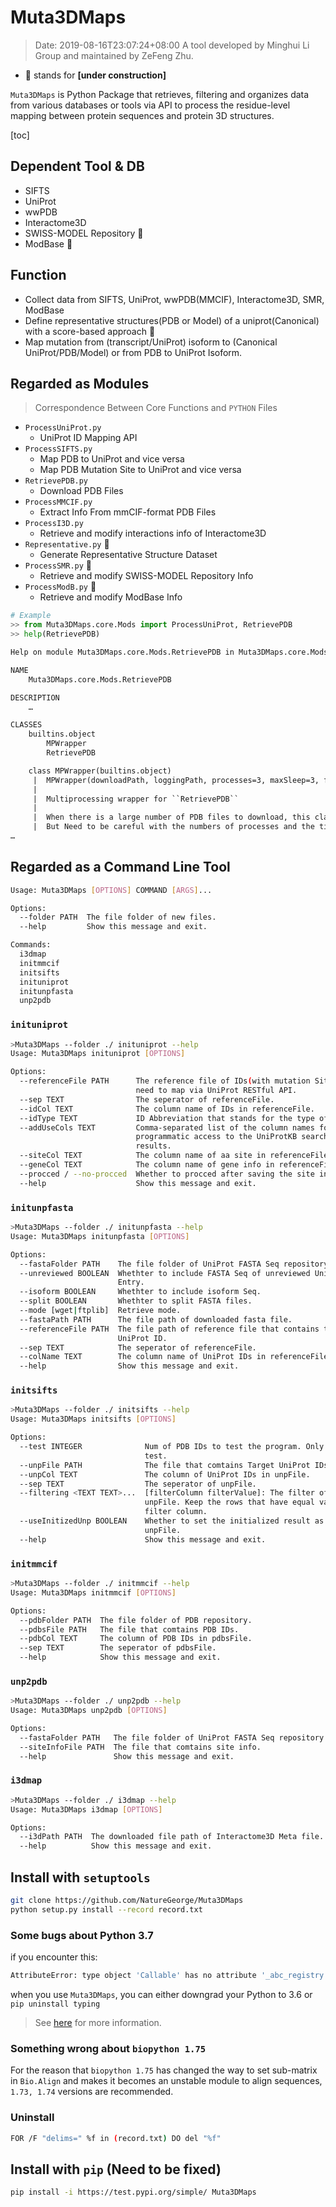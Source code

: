# Muta3DMaps

> Date: 2019-08-16T23:07:24+08:00
A tool developed by Minghui Li Group and maintained by ZeFeng Zhu.

* 🔨 stands for __\[under construction]__

`Muta3DMaps` is Python Package that retrieves, filtering and organizes data from various databases or tools via API to process the residue-level mapping between protein sequences and protein 3D structures.

[toc]

## Dependent Tool & DB

* SIFTS
* UniProt
* wwPDB
* Interactome3D
* SWISS-MODEL Repository 🔨
* ModBase 🔨

## Function

* Collect data from SIFTS, UniProt, wwPDB(MMCIF), Interactome3D, SMR, ModBase
* Define representative structures(PDB or Model) of a uniprot(Canonical) with a score-based approach 🔨
* Map mutation from (transcript/UniProt) isoform to (Canonical UniProt/PDB/Model) or from PDB  to UniProt Isoform.

## Regarded as Modules

> Correspondence Between Core Functions and ```PYTHON``` Files

* ```ProcessUniProt.py```
  * UniProt ID Mapping API
* ```ProcessSIFTS.py```
  * Map PDB to UniProt and vice versa
  * Map PDB Mutation Site to UniProt and vice versa
* ```RetrievePDB.py```
  * Download PDB Files
* ```ProcessMMCIF.py```
  * Extract Info From mmCIF-format PDB Files
* ```ProcessI3D.py```
  * Retrieve and modify interactions info of Interactome3D
* ```Representative.py``` 🔨
  * Generate Representative Structure Dataset
* ```ProcessSMR.py``` 🔨
  * Retrieve and modify SWISS-MODEL Repository Info
* ```ProcessModB.py``` 🔨
  * Retrieve and modify ModBase Info

```py
# Example
>> from Muta3DMaps.core.Mods import ProcessUniProt, RetrievePDB
>> help(RetrievePDB)
```

```txt
Help on module Muta3DMaps.core.Mods.RetrievePDB in Muta3DMaps.core.Mods:

NAME
    Muta3DMaps.core.Mods.RetrievePDB

DESCRIPTION
    …

CLASSES
    builtins.object
        MPWrapper
        RetrievePDB

    class MPWrapper(builtins.object)
     |  MPWrapper(downloadPath, loggingPath, processes=3, maxSleep=3, ftpSite='RCSB', format='mmCIF')
     |
     |  Multiprocessing wrapper for ``RetrievePDB``
     |
     |  When there is a large number of PDB files to download, this class is helpful.
     |  But Need to be careful with the numbers of processes and the time of sleep.
…
```

## Regarded as a Command Line Tool

```bash
Usage: Muta3DMaps [OPTIONS] COMMAND [ARGS]...

Options:
  --folder PATH  The file folder of new files.
  --help         Show this message and exit.

Commands:
  i3dmap
  initmmcif
  initsifts
  inituniprot
  initunpfasta
  unp2pdb
```

### `inituniprot`

```bash
>Muta3DMaps --folder ./ inituniprot --help
Usage: Muta3DMaps inituniprot [OPTIONS]

Options:
  --referenceFile PATH      The reference file of IDs(with mutation Site) that
                            need to map via UniProt RESTful API.
  --sep TEXT                The seperator of referenceFile.
  --idCol TEXT              The column name of IDs in referenceFile.
  --idType TEXT             ID Abbreviation that stands for the type of ID.
  --addUseCols TEXT         Comma-separated list of the column names for
                            programmatic access to the UniProtKB search
                            results.
  --siteCol TEXT            The column name of aa site in referenceFile.
  --geneCol TEXT            The column name of gene info in referenceFile.
  --procced / --no-procced  Whether to procced after saving the site info.
  --help                    Show this message and exit.
```

### `initunpfasta`

```bash
>Muta3DMaps --folder ./ initunpfasta --help
Usage: Muta3DMaps initunpfasta [OPTIONS]

Options:
  --fastaFolder PATH    The file folder of UniProt FASTA Seq repository.
  --unreviewed BOOLEAN  Whethter to include FASTA Seq of unreviewed UniProt
                        Entry.
  --isoform BOOLEAN     Whethter to include isoform Seq.
  --split BOOLEAN       Whethter to split FASTA files.
  --mode [wget|ftplib]  Retrieve mode.
  --fastaPath PATH      The file path of downloaded fasta file.
  --referenceFile PATH  The file path of reference file that contains target
                        UniProt ID.
  --sep TEXT            The seperator of referenceFile.
  --colName TEXT        The column name of UniProt IDs in referenceFile.
  --help                Show this message and exit.
```

### `initsifts`

```bash
>Muta3DMaps --folder ./ initsifts --help
Usage: Muta3DMaps initsifts [OPTIONS]

Options:
  --test INTEGER              Num of PDB IDs to test the program. Only for
                              test.
  --unpFile PATH              The file that comtains Target UniProt IDs.
  --unpCol TEXT               The column of UniProt IDs in unpFile.
  --sep TEXT                  The seperator of unpFile.
  --filtering <TEXT TEXT>...  [filterColumn filterValue]: The filter of
                              unpFile. Keep the rows that have equal value in
                              filter column.
  --useInitizedUnp BOOLEAN    Whether to set the initialized result as the
                              unpFile.
  --help                      Show this message and exit.
```

### `initmmcif`

```bash
>Muta3DMaps --folder ./ initmmcif --help
Usage: Muta3DMaps initmmcif [OPTIONS]

Options:
  --pdbFolder PATH  The file folder of PDB repository.
  --pdbsFile PATH   The file that comtains PDB IDs.
  --pdbCol TEXT     The column of PDB IDs in pdbsFile.
  --sep TEXT        The seperator of pdbsFile.
  --help            Show this message and exit.
```

### `unp2pdb`

```bash
>Muta3DMaps --folder ./ unp2pdb --help
Usage: Muta3DMaps unp2pdb [OPTIONS]

Options:
  --fastaFolder PATH   The file folder of UniProt FASTA Seq repository.
  --siteInfoFile PATH  The file that comtains site info.
  --help               Show this message and exit.
```

### `i3dmap`

```bash
>Muta3DMaps --folder ./ i3dmap --help
Usage: Muta3DMaps i3dmap [OPTIONS]

Options:
  --i3dPath PATH  The downloaded file path of Interactome3D Meta file.
  --help          Show this message and exit.
```

## Install with `setuptools`

```bash
git clone https://github.com/NatureGeorge/Muta3DMaps
python setup.py install --record record.txt
```

### Some bugs about Python 3.7

if you encounter this:

```bash
AttributeError: type object 'Callable' has no attribute '_abc_registry'
```

when you use `Muta3DMaps`, you can either downgrad your Python to 3.6 or `pip uninstall typing`

> See [here](https://stackoverflow.com/questions/55833509/attributeerror-type-object-callable-has-no-attribute-abc-registry "link") for more information.

### Something wrong about `biopython 1.75`

For the reason that `biopython 1.75` has changed the way to set sub-matrix in `Bio.Align` and makes it becomes an unstable module to align sequences, `1.73, 1.74` versions are recommended.

### Uninstall

```bash
FOR /F "delims=" %f in (record.txt) DO del "%f"
```

## Install with `pip` (Need to be fixed)

```bash
pip install -i https://test.pypi.org/simple/ Muta3DMaps
```
